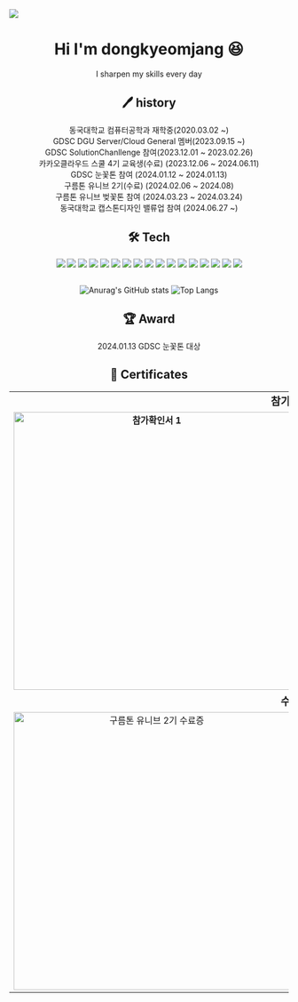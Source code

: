 <div>
    <img src="https://capsule-render.vercel.app/api?type=waving&color=0:FFA500,100:FF4500&height=200&section=header&text=dongkyeomjang&fontSize=90" />
</div>
<div align="center">
<h1 style="text-align:center"> Hi I'm dongkyeomjang 😆</h1> I sharpen my skills every day

## 🖊️ history
동국대학교 컴퓨터공학과 재학중(2020.03.02 ~)<br>
GDSC DGU Server/Cloud General 멤버(2023.09.15 ~)<br>
GDSC SolutionChanllenge 참여(2023.12.01 ~ 2023.02.26)<br>
카카오클라우드 스쿨 4기 교육생(수료) (2023.12.06 ~ 2024.06.11)<br>
GDSC 눈꽃톤 참여 (2024.01.12 ~ 2024.01.13)<br>
구름톤 유니브 2기(수료) (2024.02.06 ~ 2024.08)<br>
구름톤 유니브 벚꽃톤 참여 (2024.03.23 ~ 2024.03.24)<br>
동국대학교 캡스톤디자인 밸류업 참여 (2024.06.27 ~)

## 🛠️ Tech
<img src="https://img.shields.io/badge/Django-092E20?style=for-the-badge&logo=django&logoColor=white"/>
<img src="https://img.shields.io/badge/Spring-6DB33F?style=for-the-badge&logo=Spring&logoColor=white"/>
<img src="https://img.shields.io/badge/Spring Boot-6DB33F?style=for-the-badge&logo=spring boot&logoColor=white">
<img src="https://img.shields.io/badge/ORACLE-F80000?style=for-the-badge&logo=oracle&logoColor=white"/>
<img src="https://img.shields.io/badge/MySQL-4479A1?style=for-the-badge&logo=MySQL&logoColor=white"/>
<img src="https://img.shields.io/badge/MariaDB-003545?style=for-the-badge&logo=mariaDB&logoColor=white"/>
<img src="https://img.shields.io/badge/java-007396?style=for-the-badge&logo=java&logoColor=white"/>
<img src="https://img.shields.io/badge/C++-00599C?style=for-the-badge&logo=C++&logoColor=white"/>
<img src="https://img.shields.io/badge/Python-3776AB?style=for-the-badge&logo=Python&logoColor=white"/> 
<img src="https://img.shields.io/badge/amazonaws-232F3E?style=for-the-badge&logo=amazonaws&logoColor=white"/>
<img src="https://img.shields.io/badge/amazonec2-FF9900?style=for-the-badge&logo=amazonec2&logoColor=white"/>
<img src="https://img.shields.io/badge/amazonrds-527FFF?style=for-the-badge&logo=amazonrds&logoColor=white"/>
<img src="https://img.shields.io/badge/-Amazon EKS-FF9900?style=for-the-badge&logo=amazoneks&logoColor=white"/>
<img src="https://img.shields.io/badge/googlecloud-4285F4?style=for-the-badge&logo=googlecloud&logoColor=white"/>
<img src="https://img.shields.io/badge/googlecloudstorage-AECBFA?style=for-the-badge&logo=googlecloudstorage&logoColor=white"/>
<img src="https://img.shields.io/badge/Express-000000?style=for-the-badge&logo=Express&logoColor=white"/>
<img src="https://img.shields.io/badge/nest.js-E0234E?style=for-the-badge&logo=nestjs&logoColor=white"/>



##
![Anurag's GitHub stats](https://github-readme-stats.vercel.app/api?username=dongkyeomjang&show_icons=true&theme=dracula)
![Top Langs](https://github-readme-stats.vercel.app/api/top-langs/?username=dongkyeomjang&layout=compact&theme=dracula)


## 🏆 Award
<div align="center">
2024.01.13 GDSC 눈꽃톤 대상

## 📄 Certificates

<div align="center">
  <table>
    <tr>
      <td colspan="2" align="center"><b style="font-size: 1.2em;">참가확인서</b></td>
    </tr>
    <tr>
      <td align="center"><b sytle="font-size:1.2em;"><img src="https://github.com/dongkyeomjang/dongkyeomjang/assets/86873281/2a67f295-762a-4a89-8cfa-e4f8b4ec312b" alt="참가확인서 1" width="500"></td>
      <td align="center"><b sytle="font-size:1.2em;"><img src="https://github.com/dongkyeomjang/dongkyeomjang/assets/86873281/93d31bb9-47a5-471c-b40c-06208dec7754" alt="참가확인서 2" width="500"></td>
    </tr>
    <tr>
      <td colspan="2" align="center"><b style="font-size: 1.2em;">수료증</b></td>
    </tr>
    <tr>
      <td align="center"><img src="https://github.com/dongkyeomjang/dongkyeomjang/assets/86873281/35a44701-f94b-4b97-91bb-fe433c677687" alt="구름톤 유니브 2기 수료증" width="500"></td>
      <td align="center"><img src="https://github.com/dongkyeomjang/dongkyeomjang/assets/86873281/bbbdad6d-970d-4c9a-bd69-79ad910d7ce7" alt="카카오클라우드 스쿨 4기 수료증" width="230"></td>
    </tr>
  </table>
</div>




